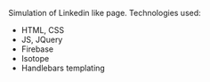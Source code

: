 Simulation of Linkedin like page.
Technologies used:
- HTML, CSS
- JS, JQuery
- Firebase
- Isotope
- Handlebars templating

